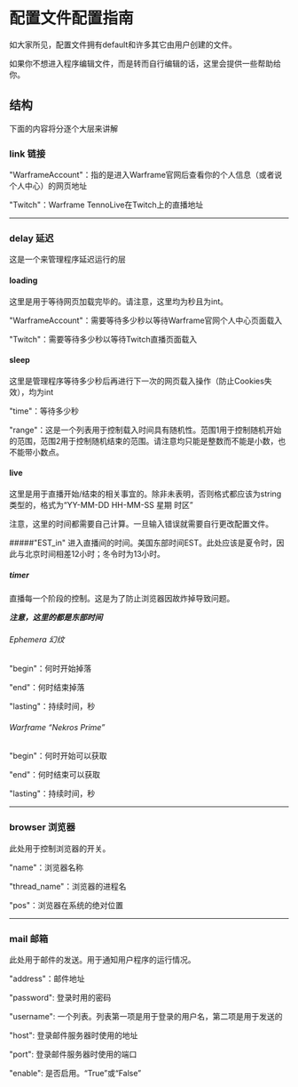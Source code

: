 # 配置文件配置指南

如大家所见，配置文件拥有default和许多其它由用户创建的文件。

如果你不想进入程序编辑文件，而是转而自行编辑的话，这里会提供一些帮助给你。

## 结构
下面的内容将分逐个大层来讲解
### link 链接
"WarframeAccount"：指的是进入Warframe官网后查看你的个人信息（或者说个人中心）的网页地址

"Twitch"：Warframe TennoLive在Twitch上的直播地址

---
### delay 延迟
这是一个来管理程序延迟运行的层
#### loading
这里是用于等待网页加载完毕的。请注意，这里均为秒且为int。

"WarframeAccount"：需要等待多少秒以等待Warframe官网个人中心页面载入

"Twitch"：需要等待多少秒以等待Twitch直播页面载入
#### sleep
这里是管理程序等待多少秒后再进行下一次的网页载入操作（防止Cookies失效），均为int

"time"：等待多少秒

"range"：这是一个列表用于控制载入时间具有随机性。范围1用于控制随机开始的范围，范围2用于控制随机结束的范围。请注意均只能是整数而不能是小数，也不能带小数点。
#### live
这里是用于直播开始/结束的相关事宜的。除非未表明，否则格式都应该为string类型的，格式为“YY-MM-DD HH-MM-SS 星期 时区”

注意，这里的时间都需要自己计算。一旦输入错误就需要自行更改配置文件。

#####"EST_in"
进入直播间的时间。美国东部时间EST。此处应该是夏令时，因此与北京时间相差12小时；冬令时为13小时。
##### timer
直播每一个阶段的控制。这是为了防止浏览器因故炸掉导致问题。

***注意，这里的都是东部时间***
###### Ephemera 幻纹
"begin"：何时开始掉落

"end"：何时结束掉落

"lasting"：持续时间，秒
###### Warframe “Nekros Prime”
"begin"：何时开始可以获取

"end"：何时结束可以获取

"lasting"：持续时间，秒

---

### browser 浏览器
此处用于控制浏览器的开关。

"name"：浏览器名称

"thread_name"：浏览器的进程名

"pos"：浏览器在系统的绝对位置

---

### mail 邮箱
此处用于邮件的发送。用于通知用户程序的运行情况。

"address"：邮件地址

"password": 登录时用的密码

"username": 一个列表。列表第一项是用于登录的用户名，第二项是用于发送的

"host": 登录邮件服务器时使用的地址

"port": 登录邮件服务器时使用的端口

"enable": 是否启用。“True”或“False”
